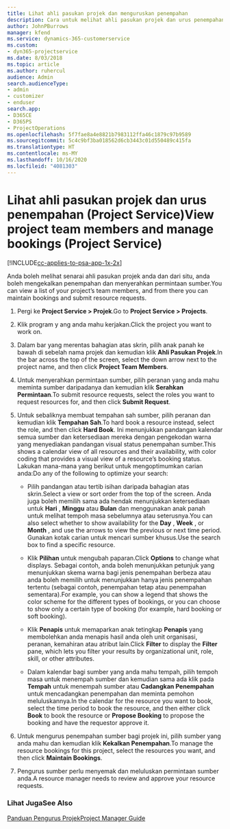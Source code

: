 ```yaml
---
title: Lihat ahli pasukan projek dan menguruskan penempahan
description: Cara untuk melihat ahli pasukan projek dan urus penempahan dalam Project Service
author: JohnPBurrows
manager: kfend
ms.service: dynamics-365-customerservice
ms.custom:
- dyn365-projectservice
ms.date: 8/03/2018
ms.topic: article
ms.author: ruhercul
audience: Admin
search.audienceType:
- admin
- customizer
- enduser
search.app:
- D365CE
- D365PS
- ProjectOperations
ms.openlocfilehash: 5f7fae8a4e8821b7983112ffa46c1879c97b9589
ms.sourcegitcommit: 5c4c9bf3ba018562d6cb3443c01d550489c415fa
ms.translationtype: HT
ms.contentlocale: ms-MY
ms.lasthandoff: 10/16/2020
ms.locfileid: "4081303"
---
```

# <a name="view-project-team-members-and-manage-bookings-project-service"></a><span data-ttu-id="f1ead-103">Lihat ahli pasukan projek dan urus penempahan (Project Service)</span><span class="sxs-lookup"><span data-stu-id="f1ead-103">View project team members and manage bookings (Project Service)</span></span>

[!INCLUDE[cc-applies-to-psa-app-1x-2x](../includes/cc-applies-to-psa-app-1x-2x.md)]

<span data-ttu-id="f1ead-104">Anda boleh melihat senarai ahli pasukan projek anda dan dari situ, anda boleh mengekalkan penempahan dan menyerahkan permintaan sumber.</span><span class="sxs-lookup"><span data-stu-id="f1ead-104">You can view a list of your project’s team members, and from there you can maintain bookings and submit resource requests.</span></span>  
  
1.  <span data-ttu-id="f1ead-105">Pergi ke **Project Service > Projek**.</span><span class="sxs-lookup"><span data-stu-id="f1ead-105">Go to **Project Service > Projects**.</span></span>  
  
2.  <span data-ttu-id="f1ead-106">Klik program y ang anda mahu kerjakan.</span><span class="sxs-lookup"><span data-stu-id="f1ead-106">Click the project you want to work on.</span></span>  
  
3.  <span data-ttu-id="f1ead-107">Dalam bar yang merentas bahagian atas skrin, pilih anak panah ke bawah di sebelah nama projek dan kemudian klik **Ahli Pasukan Projek**.</span><span class="sxs-lookup"><span data-stu-id="f1ead-107">In the bar across the top of the screen, select the down arrow next to the project name, and then click **Project Team Members**.</span></span>  
  
4.  <span data-ttu-id="f1ead-108">Untuk menyerahkan permintaan sumber, pilih peranan yang anda mahu meminta sumber daripadanya dan kemudian klik **Serahkan Permintaan**.</span><span class="sxs-lookup"><span data-stu-id="f1ead-108">To submit resource requests, select the roles you want to request resources for, and then click **Submit Request**.</span></span>  
  
5.  <span data-ttu-id="f1ead-109">Untuk sebaliknya membuat tempahan sah sumber, pilih peranan dan kemudian klik **Tempahan Sah**.</span><span class="sxs-lookup"><span data-stu-id="f1ead-109">To hard book a resource instead, select the role, and then click **Hard Book**.</span></span> <span data-ttu-id="f1ead-110">Ini menunjukkan pandangan kalendar semua sumber dan ketersediaan mereka dengan pengekodan warna yang menyediakan pandangan visual status penempahan sumber.</span><span class="sxs-lookup"><span data-stu-id="f1ead-110">This shows a calendar view of all resources and their availability, with color coding that provides a visual view of a resource’s booking status.</span></span> <span data-ttu-id="f1ead-111">Lakukan mana-mana yang berikut untuk mengoptimumkan carian anda:</span><span class="sxs-lookup"><span data-stu-id="f1ead-111">Do any of the following to optimize your search:</span></span>  
  
    -   <span data-ttu-id="f1ead-112">Pilih pandangan atau tertib isihan daripada bahagian atas skrin.</span><span class="sxs-lookup"><span data-stu-id="f1ead-112">Select a view or sort order from the top of the screen.</span></span> <span data-ttu-id="f1ead-113">Anda juga boleh memilih sama ada hendak menunjukkan ketersediaan untuk **Hari** , **Minggu** atau **Bulan** dan menggunakan anak panah untuk melihat tempoh masa sebelumnya atau seterusnya.</span><span class="sxs-lookup"><span data-stu-id="f1ead-113">You can also select whether to show availability for the **Day** , **Week** , or **Month** , and use the arrows to view the previous or next time period.</span></span> <span data-ttu-id="f1ead-114">Gunakan kotak carian untuk mencari sumber khusus.</span><span class="sxs-lookup"><span data-stu-id="f1ead-114">Use the search box to find a specific resource.</span></span>  
  
    -   <span data-ttu-id="f1ead-115">Klik **Pilihan** untuk mengubah paparan.</span><span class="sxs-lookup"><span data-stu-id="f1ead-115">Click **Options** to change what displays.</span></span> <span data-ttu-id="f1ead-116">Sebagai contoh, anda boleh menunjukkan petunjuk yang menunjukkan skema warna bagi jenis penempahan berbeza atau anda boleh memilih untuk menunjukkan hanya jenis penempahan tertentu (sebagai contoh, penempahan tetap atau penempahan sementara).</span><span class="sxs-lookup"><span data-stu-id="f1ead-116">For example, you can show a legend that shows the color scheme for the different types of bookings, or you can choose to show only a certain type of booking (for example, hard booking or soft booking).</span></span>  
  
    -   <span data-ttu-id="f1ead-117">Klik **Penapis** untuk memaparkan anak tetingkap **Penapis** yang membolehkan anda menapis hasil anda oleh unit organisasi, peranan, kemahiran atau atribut lain.</span><span class="sxs-lookup"><span data-stu-id="f1ead-117">Click **Filter** to display the **Filter** pane, which lets you filter your results by organizational unit, role, skill, or other attributes.</span></span>  
  
    -   <span data-ttu-id="f1ead-118">Dalam kalendar bagi sumber yang anda mahu tempah, pilih tempoh masa untuk menempah sumber dan kemudian sama ada klik pada **Tempah** untuk menempah sumber atau **Cadangkan Penempahan** untuk mencadangkan penempahan dan meminta pemohon meluluskannya.</span><span class="sxs-lookup"><span data-stu-id="f1ead-118">In the calendar for the resource you want to book, select the time period to book the resource, and then either click **Book** to book the resource or **Propose Booking** to propose the booking and have the requestor approve it.</span></span>  
  
6.  <span data-ttu-id="f1ead-119">Untuk mengurus penempahan sumber bagi projek ini, pilih sumber yang anda mahu dan kemudian klik **Kekalkan Penempahan**.</span><span class="sxs-lookup"><span data-stu-id="f1ead-119">To manage the resource bookings for this project, select the resources you want, and then click **Maintain Bookings**.</span></span>  
  
7.  <span data-ttu-id="f1ead-120">Pengurus sumber perlu menyemak dan meluluskan permintaan sumber anda.</span><span class="sxs-lookup"><span data-stu-id="f1ead-120">A resource manager needs to review and approve your resource requests.</span></span>  
  
### <a name="see-also"></a><span data-ttu-id="f1ead-121">Lihat Juga</span><span class="sxs-lookup"><span data-stu-id="f1ead-121">See Also</span></span>  
 [<span data-ttu-id="f1ead-122">Panduan Pengurus Projek</span><span class="sxs-lookup"><span data-stu-id="f1ead-122">Project Manager Guide</span></span>](../psa/project-manager-guide.md)
